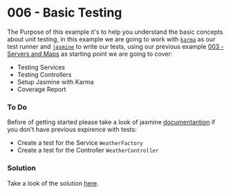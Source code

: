# 006 - Basic Testing

The Purpose of this example it's to help you understand the basic concepts about unit testing, in this example we are going to work with [`karma`][1] as our test runner and [`jasmine`][2] to write our tests, using our previous example [003 - Servers and Maps][3] as starting point we are going to cover:

*  Testing Services
*  Testing Controllers
*  Setup Jasmine with Karma
*  Coverage Report

### To Do
Before of getting started please take a look of jasmine [documentantion][4] if you don't have previous expirence with tests:
* Create a test for the Service `WeatherFactory`
* Create a test for the Controller `WeatherController`

### Solution

Take a look of the solution  [here][5].

[1]:https://karma-runner.github.io/1.0/index.html
[2]:https://jasmine.github.io/pages/docs_home.html
[3]:https://github.com/talosdigital/u-angularjs/tree/master/003-servers-and-maps
[4]:https://jasmine.github.io/2.5/introduction
[5]: https://github.com/talosdigital/u-angularjs/tree/solved/006-basic-testing